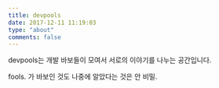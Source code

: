 ```yaml
---
title: devpools
date: 2017-12-11 11:19:03
type: "about"
comments: false
---
```


devpools는 개발 바보들이 모여서 서로의 이야기를 나누는 공간입니다.

fools. 가 바보인 것도 나중에 알았다는 것은 안 비밀.